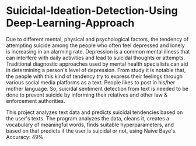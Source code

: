 # Suicidal-Ideation-Detection-Using Deep-Learning-Approach
Due to different mental, physical and psychological factors, the tendency of attempting suicide among the people who often feel depressed and lonely is increasing in an alarming rate. Depression is a common mental illness that can interfere with daily activities and lead to suicidal thoughts or attempts. Traditional diagnostic approaches used by mental health specialists can aid in determining a person's level of depression. From study it is notable that, the people with this kind of tendency try to express their feelings through various social media platforms as a text. People likes to post in his/her mother language. So, suicidal sentiment detection from text is needed to be done to prevent suicide by informing their relatives and other law &amp; enforcement authorities. 

This project analyzes text data and predicts suicidal tendencies based on the user's texts. The program analyzes the data, cleans it, creates a vocabulary of meaningful words, finds suitable hyperparameters, and based on that predicts if the user is suicidal or not, using Naive Baye's. 
Accuracy: 49%

